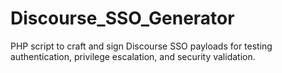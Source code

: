 # Discourse_SSO_Generator
PHP script to craft and sign Discourse SSO payloads for testing authentication, privilege escalation, and security validation.
